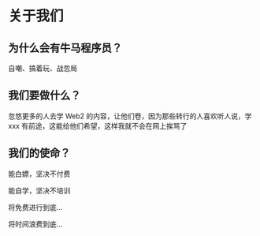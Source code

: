 # 关于我们

## 为什么会有牛马程序员？

自嘲、搞着玩、战忽局

## 我们要做什么？

忽悠更多的人去学 Web2 的内容，让他们卷，因为那些转行的人喜欢听人说，学 xxx 有前途，这能给他们希望，这样我就不会在网上挨骂了

## 我们的使命？

能白嫖，坚决不付费

能自学，坚决不培训

将免费进行到底...

将时间浪费到底...

